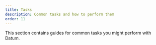 ```yaml
---
title: Tasks
description: Common tasks and how to perform them
order: 11
---
```


This section contains guides for common tasks you might perform with Datum.
